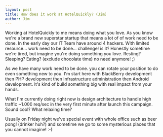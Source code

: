 ```yaml
---
layout: post
title: How does it work at HotelQuickly? (Jim)
author: Jim
---
```


Working at HotelQuickly to me means doing what you love. 
As you know we're a brand new superstar startup that means a lot of of work need to be done. 
In the early day our IT Team have around 4 hackers. 
With limited resource... work need to be done... challenge! is it? 
Honestly sometime we're tired, but imagine you're doing something you love. Resting? Sleeping? 
Eating? (exclude chocolate time) no need anymore! ;)

As we have many work need to be done. you can rotate your position to do even something new to you. 
I'm start here with BlackBerry development then PHP development then Infrastructure administration then Android development.
It's kind of build something big with real impact from your hands. 

What I'm currently doing right now is design architecture to handle high traffic ~1.000 req/sec in the very first minute 
after launch this campaign. Sound cool? What relaxing time? 

Usually on Friday night we've special event with whole office such as beer pong! (drinker huh?) 
and sometime we go to some mysterious places that you cannot imagine! :-)

